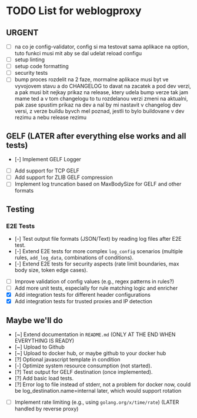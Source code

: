 # TODO List for weblogproxy

## URGENT

- [ ] na co je config-validator, config si ma testovat sama aplikace na option, tuto funkci musi mit aby se dal udelat reload configu
- [ ] setup linting
- [ ] setup code formatting
- [ ] security tests
- [ ] bump proces rozdelit na 2 faze, mormalne aplikace musi byt ve vyvojovem stavu a do CHANGELOG to davat na zacatek a pod dev verzi, a pak musi bit nejkay prikaz na release, ktery udela bump verze tak jam mame ted a v tom changelogu to tu rozdelanou verzi zmeni na aktualni, pak zase spustim prikaz na dev a nal by mi nastavit v changelog dev versi, z verze buildu byvch mel poznad, jestli to bylo buildovane v dev rezimu a nebu release rezimu

## GELF (LATER after everything else works and all tests)

- [-] Implement GELF Logger
- [ ] Add support for TCP GELF
- [ ] Add support for ZLIB GELF compression
- [ ] Implement log truncation based on MaxBodySize for GELF and other formats

## Testing

### E2E Tests

- [-] Test output file formats (JSON/Text) by reading log files after E2E test.
- [-] Extend E2E tests for more complex `log_config` scenarios (multiple rules, `add_log_data`, combinations of conditions).
- [-] Extend E2E tests for security aspects (rate limit boundaries, max body size, token edge cases). 
- [ ] Improve validation of config values (e.g., regex patterns in rules?)
- [ ] Add more unit tests, especially for rule matching logic and enricher
- [x] Add integration tests for different header configurations
- [x] Add integration tests for trusted proxies and IP detection

## Maybe we'll do

- [~] Extend documentation in `README.md` (ONLY AT THE END WHEN EVERYTHING IS READY)
- [~] Upload to Github
- [~] Upload to docker hub, or maybe github to your docker hub
- [?] Optional javascript template in condition
- [-] Optimize system resource consumption (not started). 
- [?] Test output for GELF destination (once implemented).
- [?] Add basic load tests.
- [?] Error log to file instead of stderr, not a problem for docker now, could be log_destination.name=internal later, which would support rotation
- [ ] Implement rate limiting (e.g., using `golang.org/x/time/rate`) (LATER handled by reverse proxy)
